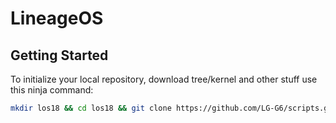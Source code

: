 # LineageOS

 Getting Started
---------------

To initialize your local repository, download tree/kernel and other stuff use this ninja command:

```bash
mkdir los18 && cd los18 && git clone https://github.com/LG-G6/scripts.git -b lineage-18.1 && repo init -u https://github.com/LineageOS/android.git -b lineage-18.1 && export USE_CCACHE=1 && export CCACHE_EXEC=/usr/bin/ccache && ccache -M 50G && mkdir .repo/local_manifests && cp scripts/roomservice-g6.xml .repo/local_manifests/ && mv .repo/local_manifests/roomservice-g6.xml .repo/local_manifests/roomservice.xml && . scripts/sync-g6.sh && make clobber
```
